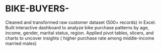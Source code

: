 # BIKE-BUYERS-
Cleaned and transformed raw customer dataset (500+ records) in Excel.  Built interactive dashboard to analyze bike purchase patterns by age, income, gender, marital  status, region.  Applied pivot tables, slicers, and charts to uncover insights ( higher purchase rate among  middle-income married males)

